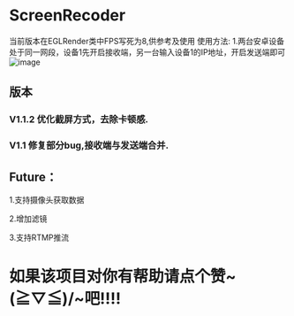 # ScreenRecoder
当前版本在EGLRender类中FPS写死为8,供参考及使用
使用方法:
1.两台安卓设备处于同一网段，设备1先开启接收端，另一台输入设备1的IP地址，开启发送端即可
![image](https://github.com/RyanRQ/ScreenRecoder/blob/master/show.jpg)


## 版本
### V1.1.2 优化截屏方式，去除卡顿感.
### V1.1 修复部分bug,接收端与发送端合并.


## Future：
1.支持摄像头获取数据

2.增加滤镜

3.支持RTMP推流


# 如果该项目对你有帮助请点个赞~\(≧▽≦)/~吧!!!!

